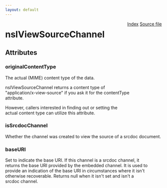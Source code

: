 ```yaml
---
layout: default
---
```

<div class='links' style='float:right'><a href="../index.html">Index</a>
<a href="http://dxr.mozilla.org/mozilla-central/source/netwerk/protocol/viewsource/nsIViewSourceChannel.idl">Source file</a>
</div>

# nsIViewSourceChannel #

## Attributes ##

### originalContentType ###
  
The actual (MIME) content type of the data.  
  
nsIViewSourceChannel returns a content type of  
"application/x-view-source" if you ask it for the contentType  
attribute.  
  
However, callers interested in finding out or setting the  
actual content type can utilize this attribute.  
  

### isSrcdocChannel ###
  
Whether the channel was created to view the source of a srcdoc document.  
  

### baseURI ###
  
Set to indicate the base URI.  If this channel is a srcdoc channel, it  
returns the base URI provided by the embedded channel.  It is used to  
provide an indication of the base URI in circumstances where it isn't  
otherwise recoverable.  Returns null when it isn't set and isn't a  
srcdoc channel.  
  
